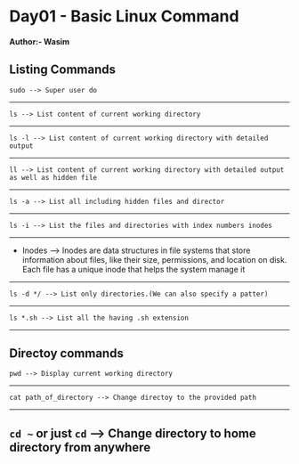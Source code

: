# Day01 - Basic Linux Command
#### Author:- Wasim


## Listing Commands
    sudo --> Super user do
---

    ls --> List content of current working directory
---
    ls -l --> List content of current working directory with detailed output
---
    ll --> List content of current working directory with detailed output as well as hidden file
---
    ls -a --> List all including hidden files and director
---
    ls -i --> List the files and directories with index numbers inodes
---

  -  Inodes --> Inodes are data structures in file systems that store information about files, like their size, permissions, and location on disk. Each file has a unique inode that helps the system manage it
---

    ls -d */ --> List only directories.(We can also specify a patter)
---
    ls *.sh --> List all the having .sh extension
---

## Directoy commands

    pwd --> Display current working directory
---
    cat path_of_directory --> Change directoy to the provided path
---
```cd ~``` or just ```cd``` --> Change directory to home directory from anywhere
---
